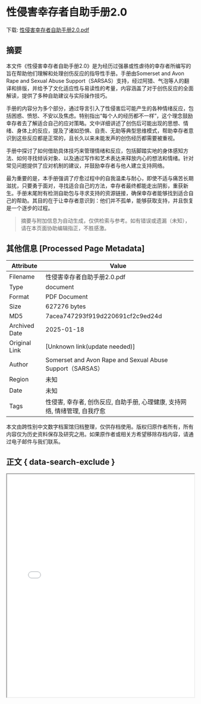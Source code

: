 # 性侵害幸存者自助手册2.0

<!-- tcd_download_link -->
下载: <a href="../性侵害幸存者自助手册2.0.pdf" download>性侵害幸存者自助手册2.0.pdf</a>
<!-- tcd_download_link_end -->

## 摘要

<!-- tcd_abstract -->
本文件《性侵害幸存者自助手册2.0》是为经历过强暴或性虐待的幸存者所编写的旨在帮助他们理解和处理创伤反应的指导性手册。手册由Somerset and Avon Rape and Sexual Abuse Support（SARSAS）支持，经过阿猎、气泡等人的翻译和排版，并给予了文化适应性与易读性的考量，内容涵盖了对于创伤反应的全面解读，提供了多种自助建议与实际操作技巧。

手册的内容分为多个部分，通过导言引入了性侵害后可能产生的各种情绪反应，包括困惑、愤怒、不安以及焦虑。特别指出“每个人的经历都不一样”，这个理念鼓励幸存者去了解适合自己的应对策略。文中详细讲述了创伤后可能出现的思想、情绪、身体上的反应，提及了诸如恐惧、自责、无助等典型思维模式，帮助幸存者意识到这些反应都是正常的，且长久以来未能发声的创伤经历都需要被重视。 

手册中探讨了如何借助具体技巧来管理情绪和反应，包括脚踏实地的身体感知方法、如何寻找倾诉对象、以及通过写作和艺术表达来释放内心的想法和情绪。针对常见问题提供了应对机制的建议，并鼓励幸存者与他人建立支持网络。

最为重要的是，本手册强调了疗愈过程中的自我温柔与耐心，即使不适与痛苦长期滋扰，只要勇于面对，寻找适合自己的方法，幸存者最终都能走出阴影，重获新生。手册末尾附有检测自助包与寻求支持的资源链接，确保幸存者能够找到适合自己的帮助。其目的在于让幸存者意识到：他们并不孤单，能够获取支持，并且恢复是一个逐步的过程。

<!-- tcd_abstract_end -->

> 摘要与附加信息为自动生成，仅供检索与参考。如有错误或遗漏（未知），请在本页面协助编辑指正，不胜感激。

## 其他信息 [Processed Page Metadata]

| Attribute       | Value                                  |
|-----------------|----------------------------------------|
| Filename        | 性侵害幸存者自助手册2.0.pdf                             |
| Type            | document                                 |
| Format          | PDF Document                               |
| Size            | 627276 bytes                           |
| MD5             | 7acea747293f919d220691cf2c9ed24d                                  |
| Archived Date   | 2025-01-18                             |
| Original Link   | [Unknown link(update needed)]                         |
| Author          | Somerset and Avon Rape and Sexual Abuse Support（SARSAS）                               |
| Region          | 未知                               |
| Date            | 未知                                 |
| Tags            | 性侵害, 幸存者, 创伤反应, 自助手册, 心理健康, 支持网络, 情绪管理, 自我疗愈                                 |

本文由跨性别中文数字档案馆归档整理，仅供存档使用。版权归原作者所有，所有内容仅为历史资料保存及研究之用。如果原作者或相关方希望移除存档内容，请通过电子邮件与我们联系。

## 正文 { data-search-exclude }

<!-- tcd_main_text -->
<iframe src="../性侵害幸存者自助手册2.0.pdf" width="100%" height="600px">
    <p>无法显示PDF，请下载查看。</p>
</iframe>
<!-- tcd_main_text_end -->

